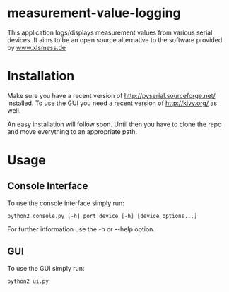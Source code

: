 measurement-value-logging
=========================

This application logs/displays measurement values from various serial devices.
It aims to be an open source alternative to the software provided by www.xlsmess.de

Installation
============
Make sure you have a recent version of http://pyserial.sourceforge.net/ installed. To use the GUI you need a recent version of http://kivy.org/ as well.

An easy installation will follow soon. Until then you have to clone the repo and move everything to an appropriate path.

Usage
======
Console Interface
-----------------
To use the console interface simply run:

    python2 console.py [-h] port device [-h] [device options...]
    
For further information use the -h or --help option.



GUI
----
To use the GUI simply run:

    python2 ui.py
